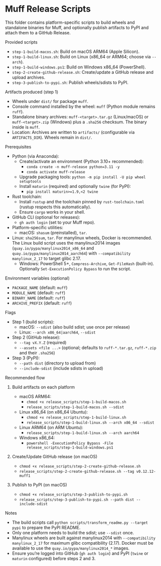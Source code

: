 # Muff Release Scripts

This folder contains platform-specific scripts to build wheels and standalone binaries for Muff, and optionally publish artifacts to PyPI and attach them to a GitHub Release.

Provided scripts
- `step-1-build-macos.sh`: Build on macOS ARM64 (Apple Silicon).
- `step-1-build-linux.sh`: Build on Linux (x86_64 or ARM64; choose via `--arch`).
- `step-1-build-windows.ps1`: Build on Windows x86_64 (PowerShell).
- `step-2-create-github-release.sh`: Create/update a GitHub release and upload archives.
- `step-3-publish-to-pypi.sh`: Publish wheels/sdists to PyPI.

Artifacts produced (step 1)
- Wheels under `dist/` for package `muff`.
- Console command installed by the wheel: `muff` (Python module remains `ruff`).
- Standalone binary archives: `muff-<target>.tar.gz` (Linux/macOS) or `muff-<target>.zip` (Windows) plus a `.sha256` checksum. The binary inside is `muff`.
- Location: Archives are written to `artifacts/` (configurable via `ARTIFACTS_DIR`). Wheels remain in `dist/`.

Prerequisites
- Python (via Anaconda):
  - Create/activate an environment (Python 3.10+ recommended):
    - `conda create -n muff-release python=3.11 -y`
    - `conda activate muff-release`
  - Upgrade packaging tools: `python -m pip install -U pip wheel setuptools`
  - Install `maturin` (required) and optionally `twine` (for PyPI):
    - `pip install maturin>=1.9,<2 twine`
- Rust toolchain:
  - Install `rustup` and the toolchain pinned by `rust-toolchain.toml` (rustup respects this automatically).
  - Ensure `cargo` works in your shell.
- GitHub CLI (optional for releases):
  - `gh auth login` (set to your Muff repo).
- Platform-specific utilities:
  - macOS: `shasum` (preinstalled), `tar`.
- Linux: `sha256sum`, `tar`. For manylinux wheels, Docker is recommended. The Linux build script uses the manylinux2014 images (`quay.io/pypa/manylinux2014_x86_64` and `quay.io/pypa/manylinux2014_aarch64`) with `--compatibility manylinux_2_17` to target glibc 2.17.
  - Windows: PowerShell 5+, `Compress-Archive`, `Get-FileHash` (built-in). Optionally `Set-ExecutionPolicy Bypass` to run the script.

Environment variables (optional)
- `PACKAGE_NAME` (default: `muff`)
- `MODULE_NAME` (default: `ruff`)
- `BINARY_NAME` (default: `ruff`)
- `ARCHIVE_PREFIX` (default: `ruff`)

Flags
- Step 1 (build scripts):
  - macOS: `--sdist` (also build sdist; use once per release)
  - Linux: `--arch x86_64|aarch64`, `--sdist`
- Step 2 (GitHub release):
  - `--tag vX.Y.Z` (required)
  - `--assets <file ...>` (optional; defaults to `ruff-*.tar.gz`, `ruff-*.zip` and their `.sha256`)
- Step 3 (PyPI):
  - `--path dist` (directory to upload from)
  - `--include-sdist` (include sdists in upload)

Recommended flow
1) Build artifacts on each platform
   - macOS ARM64:
     - `chmod +x release_scripts/step-1-build-macos.sh`
     - `release_scripts/step-1-build-macos.sh --sdist`
   - Linux x86_64 (on x86_64 Ubuntu):
     - `chmod +x release_scripts/step-1-build-linux.sh`
     - `release_scripts/step-1-build-linux.sh --arch x86_64 --sdist`
   - Linux ARM64 (on ARM Ubuntu):
     - `release_scripts/step-1-build-linux.sh --arch aarch64`
   - Windows x86_64:
     - `powershell -ExecutionPolicy Bypass -File release_scripts/step-1-build-windows.ps1`

2) Create/Update GitHub release (on macOS)
   - `chmod +x release_scripts/step-2-create-github-release.sh`
   - `release_scripts/step-2-create-github-release.sh --tag v0.12.12-muff1`

3) Publish to PyPI (on macOS)
   - `chmod +x release_scripts/step-3-publish-to-pypi.sh`
   - `release_scripts/step-3-publish-to-pypi.sh --path dist --include-sdist`

Notes
- The build scripts call `python scripts/transform_readme.py --target pypi` to prepare the PyPI README.
- Only one platform needs to build the sdist; use `--sdist` once.
- Manylinux wheels are built against manylinux2014 with `--compatibility manylinux_2_17` for maximum glibc compatibility (2.17). Docker must be available to use the `quay.io/pypa/manylinux2014_*` images.
- Ensure you’re logged into GitHub (`gh auth login`) and PyPI (`twine` or `maturin` configured) before steps 2 and 3.
